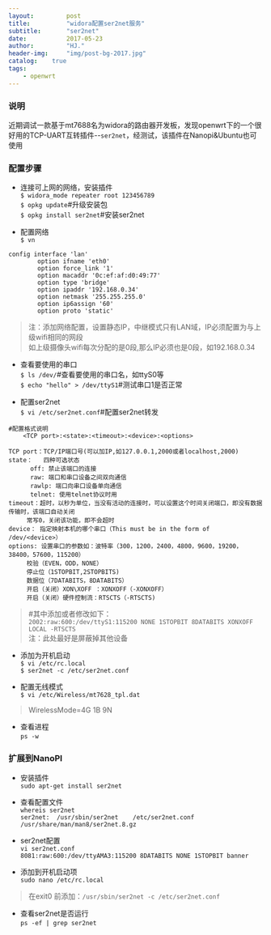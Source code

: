 ```yaml
---
layout:         post
title:          "widora配置ser2net服务"
subtitle:       "ser2net"
date:           2017-05-23 
author:         "HJ."
header-img:     "img/post-bg-2017.jpg"
catalog:    true
tags:
    - openwrt
---
```


### 说明

近期调试一款基于mt7688名为widora的路由器开发板，发现openwrt下的一个很好用的TCP-UART互转插件--`ser2net`，经测试，该插件在Nanopi&Ubuntu也可使用

### 配置步骤

- 连接可上网的网络，安装插件<br>
`$ widora_mode repeater root 123456789`   
`$ opkg update`#升级安装包  
`$ opkg install ser2net`#安装ser2net 

- 配置网络<br>
`$ vn`<br>
```
config interface 'lan'
        option ifname 'eth0'
        option force_link '1'
        option macaddr '0c:ef:af:d0:49:77'
        option type 'bridge'
        option ipaddr '192.168.0.34'
        option netmask '255.255.255.0'
        option ip6assign '60'
        option proto 'static'
```
>注：添加网络配置，设置静态IP，中继模式只有LAN域，IP必须配置为与上级wifi相同的网段<br>
>如上级摄像头wifi每次分配的是0段,那么IP必须也是0段，如192.168.0.34<br>

- 查看要使用的串口<br>
`$ ls /dev/`#查看要使用的串口名，如ttyS0等 <br>`$ echo "hello" > /dev/ttyS1`#测试串口1是否正常		

- 配置ser2net<br>
`$ vi /etc/ser2net.conf`#配置ser2net转发	

```
#配置格式说明
	<TCP port>:<state>:<timeout>:<device>:<options>

TCP port：TCP/IP端口号(可以加IP,如127.0.0.1,2000或者localhost,2000)
state：   四种可选状态
	  off: 禁止该端口的连接
	  raw: 端口和串口设备之间双向通信
	  rawlp: 端口向串口设备单向通信
	  telnet: 使用telnet协议时用
timeout：超时，以秒为单位，当没有活动的连接时，可以设置这个时间关闭端口，即没有数据传输时，该端口自动关闭
	 常写0，关闭该功能，即不会超时
device： 指定映射本机的哪个串口（This must be in the form of /dev/<device>）
options: 设置串口的参数如：波特率（300，1200，2400，4800，9600，19200，38400，57600，115200）
	 校验（EVEN，ODD，NONE）
	 停止位（1STOPBIT,2STOPBITS)
	 数据位（7DATABITS，8DATABITS）
	 开启（关闭）XON\XOFF ：XONXOFF（-XONXOFF）
	 开启（关闭）硬件控制流：RTSCTS（-RTSCTS)
```
>#其中添加或者修改如下：<br>
>`2002:raw:600:/dev/ttyS1:115200 NONE 1STOPBIT 8DATABITS XONXOFF LOCAL -RTSCTS`<br>
>注：此处最好是屏蔽掉其他设备<br>

- 添加为开机启动<br>
`$ vi /etc/rc.local`<br>
`$ ser2net -c /etc/ser2net.conf`<br>

- 配置无线模式<br>
`$ vi /etc/Wireless/mt7628_tpl.dat`<br>
>WirelessMode=4G 1B 9N<br>

- 查看进程<br>
`ps -w`<br>

### 扩展到NanoPI

- 安装插件<br>
`sudo apt-get install ser2net` 

- 查看配置文件<br>
`whereis ser2net`<br>
`ser2net:  /usr/sbin/ser2net    /etc/ser2net.conf    /usr/share/man/man8/ser2net.8.gz`

- ser2net配置<br>
`vi ser2net.conf`<br>
`8081:raw:600:/dev/ttyAMA3:115200 8DATABITS NONE 1STOPBIT banner`<br>

- 添加到开机启动项<br>
`sudo nano /etc/rc.local`<br>
>在exit0 前添加：`/usr/sbin/ser2net -c /etc/ser2net.conf`

- 查看ser2net是否运行<br>
`ps -ef | grep ser2net`



